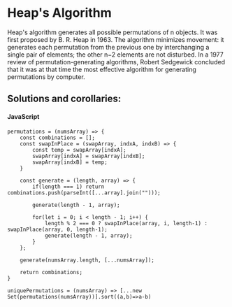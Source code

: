 # Heap's Algorithm

Heap's algorithm generates all possible permutations of n objects. It was first proposed by B. R. Heap in 1963. The algorithm minimizes movement: it generates each permutation from the previous one by interchanging a single pair of elements; the other n−2 elements are not disturbed. In a 1977 review of permutation-generating algorithms, Robert Sedgewick concluded that it was at that time the most effective algorithm for generating permutations by computer.

## Solutions and corollaries: 

#### JavaScript
```
permutations = (numsArray) => {
    const combinations = [];
    const swapInPlace = (swapArray, indxA, indxB) => {
        const temp = swapArray[indxA];
        swapArray[indxA] = swapArray[indxB];
        swapArray[indxB] = temp;
    }

    const generate = (length, array) => {
        if(length === 1) return combinations.push(parseInt([...array].join("")));
        
        generate(length - 1, array);

        for(let i = 0; i < length - 1; i++) {
            length % 2 === 0 ? swapInPlace(array, i, length-1) : swapInPlace(array, 0, length-1);
            generate(length - 1, array);
        }
    };

    generate(numsArray.length, [...numsArray]);

    return combinations;
}

uniquePermutations = (numsArray) => [...new Set(permutations(numsArray))].sort((a,b)=>a-b)
```